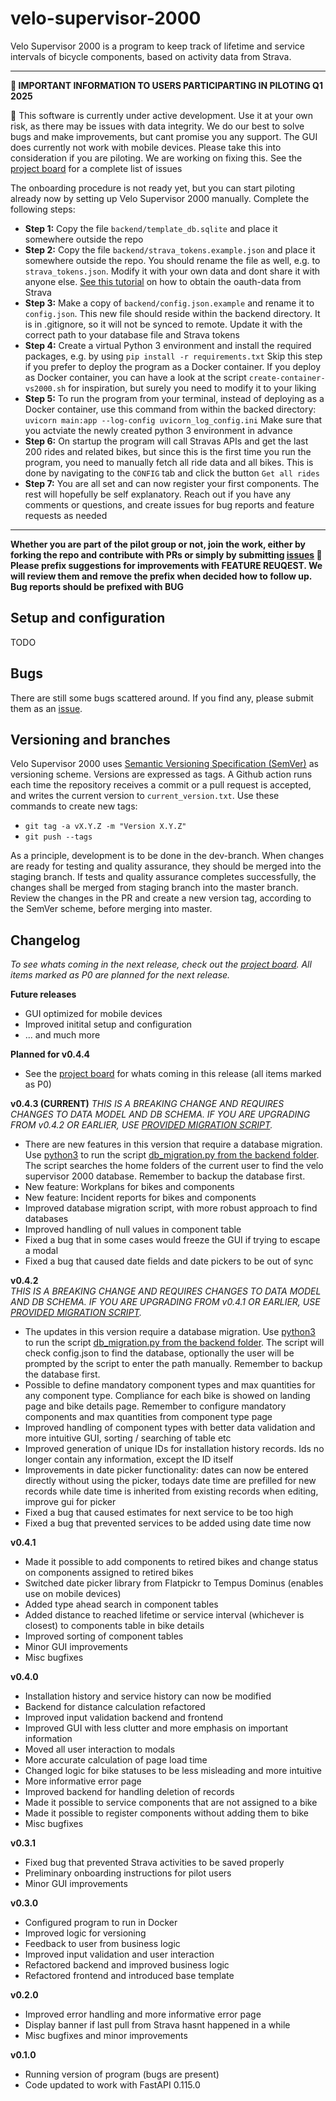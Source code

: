 # velo-supervisor-2000
Velo Supervisor 2000 is a program to keep track of lifetime and service intervals of bicycle components, based on activity data from Strava.

---
**📡 IMPORTANT INFORMATION TO USERS PARTICIPARTING IN PILOTING Q1 2025**

🔴 This software is currently under active development. Use it at your own risk, as there may be issues with data integrity. We do our best to solve bugs and make improvements, but cant promise you any support. The GUI does currently not work with mobile devices. Please take this into consideration if you are piloting. We are working on fixing this. See the [project board](https://github.com/users/xivind/projects/2/views/1) for a complete list of issues

The onboarding procedure is not ready yet, but you can start piloting already now by setting up Velo Supervisor 2000 manually. Complete the following steps:
- **Step 1:** Copy the file `backend/template_db.sqlite` and place it somewhere outside the repo
- **Step 2:** Copy the file `backend/strava_tokens.example.json` and place it somewhere outside the repo. You should rename the file as well, e.g. to `strava_tokens.json`. Modify it with your own data and dont share it with anyone else. [See this tutorial](https://developers.strava.com/docs/getting-started/) on how to obtain the oauth-data from Strava
- **Step 3:** Make a copy of `backend/config.json.example` and rename it to `config.json`. This new file should reside within the backend directory. It is in .gitignore, so it will not be synced to remote. Update it with the correct path to your database file and Strava tokens
- **Step 4:** Create a virtual Python 3 environment and install the required packages, e.g. by using `pip install -r requirements.txt` Skip this step if you prefer to deploy the program as a Docker container. If you deploy as Docker container, you can have a look at the script `create-container-vs2000.sh` for inspiration, but surely you need to modify it to your liking
- **Step 5:** To run the program from your terminal, instead of deploying as a Docker container, use this command from within the backed directory: `uvicorn main:app --log-config uvicorn_log_config.ini` Make sure that you actviate the newly created python 3 environment in advance
- **Step 6:** On startup the program will call Stravas APIs and get the last 200 rides and related bikes, but since this is the first time you run the program, you need to manually fetch all ride data and all bikes. This is done by navigating to the `CONFIG` tab and click the button `Get all rides`
- **Step 7:** You are all set and can now register your first components. The rest will hopefully be self explanatory. Reach out if you have any comments or questions, and create issues for bug reports and feature requests as needed
---

**Whether you are part of the pilot group or not, join the work, either by forking the repo and contribute with PRs or simply by submitting <a href="https://github.com/xivind/velo-supervisor-2000/issues" class="text-decoration-none">issues</a> 🙋 Please prefix suggestions for improvements with FEATURE REUQEST. We will review them and remove the prefix when decided how to follow up. Bug reports should be prefixed with BUG**

## Setup and configuration
TODO

## Bugs
There are still some bugs scattered around. If you find any, please submit them as an <a href="https://github.com/xivind/velo-supervisor-2000/issues" class="text-decoration-none">issue</a>.

## Versioning and branches
Velo Supervisor 2000 uses <a href="https://semver.org/" class="text-decoration-none">Semantic Versioning Specification (SemVer)</a> as versioning scheme. Versions are expressed as tags. A Github action runs each time the repository receives a commit or a pull request is accepted, and writes the current version to `current_version.txt`. Use these commands to create new tags:
- `git tag -a vX.Y.Z -m "Version X.Y.Z"`
- `git push --tags`

As a principle, development is to be done in the dev-branch. When changes are ready for testing and quality assurance, they should be merged into the staging branch. If tests and quality assurance completes successfully, the changes shall be merged from staging branch into the master branch. Review the changes in the PR and create a new version tag, according to the SemVer scheme, before merging into master.

## Changelog
*To see whats coming in the next release, check out the [project board](https://github.com/users/xivind/projects/2/views/1). All items marked as P0 are planned for the next release.*

**Future releases**
- GUI optimized for mobile devices
- Improved initital setup and configuration
- ... and much more

**Planned for v0.4.4**  

- See the [project board](https://github.com/users/xivind/projects/2/views/1) for whats coming in this release (all items marked as P0)

**v0.4.3 (CURRENT)**
*THIS IS A BREAKING CHANGE AND REQUIRES CHANGES TO DATA MODEL AND DB SCHEMA. IF YOU ARE UPGRADING FROM v0.4.2 OR EARLIER, USE [PROVIDED MIGRATION SCRIPT](https://github.com/xivind/velo-supervisor-2000/blob/master/backend/db_migration.py).*

- There are new features in this version that require a database migration. Use [python3](https://www.python.org/downloads/) to run the script [db_migration.py from the backend folder](https://github.com/xivind/velo-supervisor-2000/blob/master/backend/db_migration.py). The script searches the home folders of the current user to find the velo supervisor 2000 database. Remember to backup the database first.
- New feature: Workplans for bikes and components
- New feature: Incident reports for bikes and components
- Improved database migration script, with more robust approach to find databases
- Improved handling of null values in component table
- Fixed a bug that in some cases would freeze the GUI if trying to escape a modal
- Fixed a bug that caused date fields and date pickers to be out of sync

**v0.4.2**  
*THIS IS A BREAKING CHANGE AND REQUIRES CHANGES TO DATA MODEL AND DB SCHEMA. IF YOU ARE UPGRADING FROM v0.4.1 OR EARLIER, USE [PROVIDED MIGRATION SCRIPT](https://github.com/xivind/velo-supervisor-2000/blob/master/backend/db_migration.py).*

- The updates in this version require a database migration. Use [python3](https://www.python.org/downloads/) to run the script [db_migration.py from the backend folder](https://github.com/xivind/velo-supervisor-2000/blob/master/backend/db_migration.py). The script will check config.json to find the database, optionally the user will be prompted by the script to enter the path manually. Remember to backup the database first.  
- Possible to define mandatory component types and max quantities for any component type. Compliance for each bike is showed on landing page and bike details page. Remember to configure mandatory components and max quantities from component type page
- Improved handling of component types with better data validation and more intuitive GUI, sorting / searching of table etc
- Improved generation of unique IDs for installation history records. Ids no longer contain any information, except the ID itself
- Improvements in date picker functionality: dates can now be entered directly without using the picker, todays date time are prefilled for new records while date time is inherited from existing records when editing, improve gui for picker
- Fixed a bug that caused estimates for next service to be too high
- Fixed a bug that prevented services to be added using date time now

**v0.4.1**

- Made it possible to add components to retired bikes and change status on components assigned to retired bikes
- Switched date picker library from Flatpickr to Tempus Dominus (enables use on mobile devices)
- Added type ahead search in component tables
- Added distance to reached lifetime or service interval (whichever is closest) to components table in bike details
- Improved sorting of component tables
- Minor GUI improvements
- Misc bugfixes

**v0.4.0**

- Installation history and service history can now be modified
- Backend for distance calculation refactored
- Improved input validation backend and frontend
- Improved GUI with less clutter and more emphasis on important information
- Moved all user interaction to modals
- More accurate calculation of page load time
- Changed logic for bike statuses to be less misleading and more intuitive
- More informative error page
- Improved backend for handling deletion of records
- Made it possible to service components that are not assigned to a bike
- Made it possible to register components without adding them to bike
- Misc bugfixes

**v0.3.1**

- Fixed bug that prevented Strava activities to be saved properly
- Preliminary onboarding instructions for pilot users
- Minor GUI improvements

**v0.3.0**

- Configured program to run in Docker
- Improved logic for versioning  
- Feedback to user from business logic
- Improved input validation and user interaction
- Refactored backend and improved business logic
- Refactored frontend and introduced base template

**v0.2.0**

- Improved error handling and more informative error page
- Display banner if last pull from Strava hasnt happened in a while
- Misc bugfixes and minor improvements

**v0.1.0**

- Running version of program (bugs are present)
- Code updated to work with FastAPI 0.115.0
